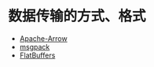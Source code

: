 # 数据传输的方式、格式

* [Apache-Arrow](https://arrow.apache.org/)
* [msgpack]()
* [FlatBuffers](https://github.com/google/flatbuffers?tab=readme-ov-file)